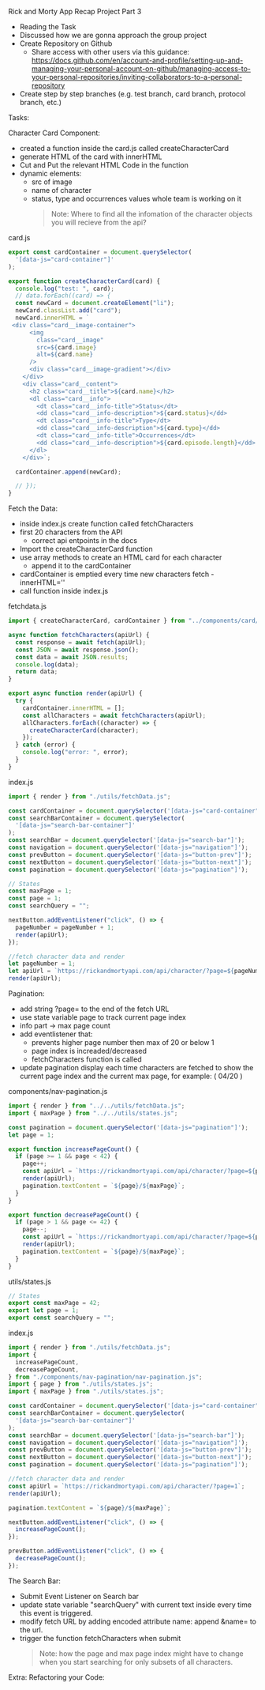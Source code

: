 Rick and Morty App Recap Project Part 3

- Reading the Task
- Discussed how we are gonna approach the group project
- Create Repository on Github
  - Share access with other users via this guidance: https://docs.github.com/en/account-and-profile/setting-up-and-managing-your-personal-account-on-github/managing-access-to-your-personal-repositories/inviting-collaborators-to-a-personal-repository
- Create step by step branches (e.g. test branch, card branch, protocol branch, etc.)

Tasks:

Character Card Component:

- created a function inside the card.js called createCharacterCard
- generate HTML of the card with innerHTML
- Cut and Put the relevant HTML Code in the function
- dynamic elements:
  - src of image
  - name of character
  - status, type and occurrences values
    whole team is working on it
    > Note: Where to find all the infomation of the character objects you will recieve from the api?

card.js

```js
export const cardContainer = document.querySelector(
  '[data-js="card-container"]'
);

export function createCharacterCard(card) {
  console.log("test: ", card);
  // data.forEach((card) => {
  const newCard = document.createElement("li");
  newCard.classList.add("card");
  newCard.innerHTML = `
 <div class="card__image-container">
      <img
        class="card__image"
        src=${card.image}
        alt=${card.name}
      />
      <div class="card__image-gradient"></div>
    </div>
    <div class="card__content">
      <h2 class="card__title">${card.name}</h2>
      <dl class="card__info">
        <dt class="card__info-title">Status</dt>
        <dd class="card__info-description">${card.status}</dd>
        <dt class="card__info-title">Type</dt>
        <dd class="card__info-description">${card.type}</dd>
        <dt class="card__info-title">Occurrences</dt>
        <dd class="card__info-description">${card.episode.length}</dd>
      </dl>
    </div>`;

  cardContainer.append(newCard);

  // });
}
```

Fetch the Data:

- inside index.js create function called fetchCharacters
- first 20 characters from the API
  - correct api entpoints in the docs
- Import the createCharacterCard function
- use array methods to create an HTML card for each character
  - append it to the cardContainer
- cardContainer is emptied every time new characters fetch - innerHTML=''
- call function inside index.js

fetchdata.js

```js
import { createCharacterCard, cardContainer } from "../components/card/card.js";

async function fetchCharacters(apiUrl) {
  const response = await fetch(apiUrl);
  const JSON = await response.json();
  const data = await JSON.results;
  console.log(data);
  return data;
}

export async function render(apiUrl) {
  try {
    cardContainer.innerHTML = [];
    const allCharacters = await fetchCharacters(apiUrl);
    allCharacters.forEach((character) => {
      createCharacterCard(character);
    });
  } catch (error) {
    console.log("error: ", error);
  }
}
```

index.js

```js
import { render } from "./utils/fetchData.js";

const cardContainer = document.querySelector('[data-js="card-container"]');
const searchBarContainer = document.querySelector(
  '[data-js="search-bar-container"]'
);
const searchBar = document.querySelector('[data-js="search-bar"]');
const navigation = document.querySelector('[data-js="navigation"]');
const prevButton = document.querySelector('[data-js="button-prev"]');
const nextButton = document.querySelector('[data-js="button-next"]');
const pagination = document.querySelector('[data-js="pagination"]');

// States
const maxPage = 1;
const page = 1;
const searchQuery = "";

nextButton.addEventListener("click", () => {
  pageNumber = pageNumber + 1;
  render(apiUrl);
});

//fetch character data and render
let pageNumber = 1;
let apiUrl = `https://rickandmortyapi.com/api/character/?page=${pageNumber}`;
render(apiUrl);
```

Pagination:

- add string ?page=<pageIndex> to the end of the fetch URL
- use state variable page to track current page index
- info part -> max page count
- add eventlistener that:
  - prevents higher page number then max of 20 or below 1
  - page index is increaded/decreased
  - fetchCharacters function is called
- update pagination display each time characters are fetched to show the current page index and the current max page, for example: ( 04/20 )

components/nav-pagination.js

```js
import { render } from "../../utils/fetchData.js";
import { maxPage } from "../../utils/states.js";

const pagination = document.querySelector('[data-js="pagination"]');
let page = 1;

export function increasePageCount() {
  if (page >= 1 && page < 42) {
    page++;
    const apiUrl = `https://rickandmortyapi.com/api/character/?page=${page}`;
    render(apiUrl);
    pagination.textContent = `${page}/${maxPage}`;
  }
}

export function decreasePageCount() {
  if (page > 1 && page <= 42) {
    page--;
    const apiUrl = `https://rickandmortyapi.com/api/character/?page=${page}`;
    render(apiUrl);
    pagination.textContent = `${page}/${maxPage}`;
  }
}
```

utils/states.js

```js
// States
export const maxPage = 42;
export let page = 1;
export const searchQuery = "";
```

index.js

```js
import { render } from "./utils/fetchData.js";
import {
  increasePageCount,
  decreasePageCount,
} from "./components/nav-pagination/nav-pagination.js";
import { page } from "./utils/states.js";
import { maxPage } from "./utils/states.js";

const cardContainer = document.querySelector('[data-js="card-container"]');
const searchBarContainer = document.querySelector(
  '[data-js="search-bar-container"]'
);
const searchBar = document.querySelector('[data-js="search-bar"]');
const navigation = document.querySelector('[data-js="navigation"]');
const prevButton = document.querySelector('[data-js="button-prev"]');
const nextButton = document.querySelector('[data-js="button-next"]');
const pagination = document.querySelector('[data-js="pagination"]');

//fetch character data and render
const apiUrl = `https://rickandmortyapi.com/api/character/?page=1`;
render(apiUrl);

pagination.textContent = `${page}/${maxPage}`;

nextButton.addEventListener("click", () => {
  increasePageCount();
});

prevButton.addEventListener("click", () => {
  decreasePageCount();
});
```

The Search Bar:

- Submit Event Listener on Search bar
- update state variable "searchQuery" with current text inside every time this event is triggered.
- modify fetch URL by adding encoded attribute name: append &name=<searchQuery> to the url.
- trigger the function fetchCharacters when submit
  > Note: how the page and max page index might have to change when you start searching for only subsets of all characters.

Extra: Refactoring your Code:
